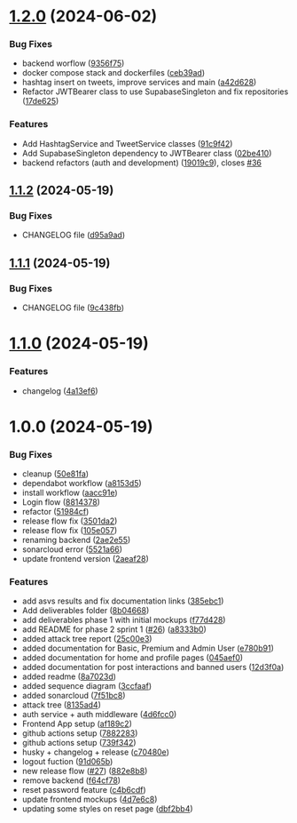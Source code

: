 # [1.2.0](https://github.com/tomasoliveira21/desofs2024_M1B_3/compare/v1.1.2...v1.2.0) (2024-06-02)


### Bug Fixes

* backend worflow ([9356f75](https://github.com/tomasoliveira21/desofs2024_M1B_3/commit/9356f754ce36449ca21a2c57c4ee88c11d81b86f))
* docker compose stack and dockerfiles ([ceb39ad](https://github.com/tomasoliveira21/desofs2024_M1B_3/commit/ceb39ad83317ed3426669f55f5f41e225aa7b2ed))
* hashtag insert on tweets, improve services and main ([a42d628](https://github.com/tomasoliveira21/desofs2024_M1B_3/commit/a42d628c3a35abdaa42c8301009b3aebc9e39e3b))
* Refactor JWTBearer class to use SupabaseSingleton and fix repositories ([17de625](https://github.com/tomasoliveira21/desofs2024_M1B_3/commit/17de6251413c6a0920d64b159dc7bef99f805cd7))


### Features

* Add HashtagService and TweetService classes ([91c9f42](https://github.com/tomasoliveira21/desofs2024_M1B_3/commit/91c9f422bc392c04674892ab632fea4d35d498c2))
* Add SupabaseSingleton dependency to JWTBearer class ([02be410](https://github.com/tomasoliveira21/desofs2024_M1B_3/commit/02be4102a6d8aac96fa1e6e8ed28a18b1ef7b29f))
* backend refactors (auth and development) ([19019c9](https://github.com/tomasoliveira21/desofs2024_M1B_3/commit/19019c914499f34ae6eb77ed487d2c178a46ae62)), closes [#36](https://github.com/tomasoliveira21/desofs2024_M1B_3/issues/36)

## [1.1.2](https://github.com/tomasoliveira21/desofs2024_M1B_3/compare/v1.1.1...v1.1.2) (2024-05-19)


### Bug Fixes

* CHANGELOG file ([d95a9ad](https://github.com/tomasoliveira21/desofs2024_M1B_3/commit/d95a9adc569a872b9abb625e1046228c51f25cac))

## [1.1.1](https://github.com/tomasoliveira21/desofs2024_M1B_3/compare/v1.1.0...v1.1.1) (2024-05-19)


### Bug Fixes

* CHANGELOG file ([9c438fb](https://github.com/tomasoliveira21/desofs2024_M1B_3/commit/9c438fb3242b9aac9788887234c3d64f8932bc76))

# [1.1.0](https://github.com/tomasoliveira21/desofs2024_M1B_3/compare/v1.0.0...v1.1.0) (2024-05-19)


### Features

* changelog ([4a13ef6](https://github.com/tomasoliveira21/desofs2024_M1B_3/commit/4a13ef6e50348b383e18f58d7181e52a98301ac0))

# 1.0.0 (2024-05-19)


### Bug Fixes

* cleanup ([50e81fa](https://github.com/tomasoliveira21/desofs2024_M1B_3/commit/50e81fa036d28fc37f6e3019f60d10e40066efd3))
* dependabot workflow ([a8153d5](https://github.com/tomasoliveira21/desofs2024_M1B_3/commit/a8153d551a9294fee257c257959a99f9f26a9cc4))
* install workflow ([aacc91e](https://github.com/tomasoliveira21/desofs2024_M1B_3/commit/aacc91ea93b1ab49b6fd79be7da6fc2343cf6194))
* Login flow ([8814378](https://github.com/tomasoliveira21/desofs2024_M1B_3/commit/8814378f683433a5f47ffb3aa1e6724a81f54e2e))
* refactor ([51984cf](https://github.com/tomasoliveira21/desofs2024_M1B_3/commit/51984cfa977b2aeecc1c8d71414d6e039c56aa1d))
* release flow fix ([3501da2](https://github.com/tomasoliveira21/desofs2024_M1B_3/commit/3501da26074850988f3a7aa8e401964a340e9e4e))
* release flow fix ([105e057](https://github.com/tomasoliveira21/desofs2024_M1B_3/commit/105e057c6e81784615ac24fdd2a10f05560de533))
* renaming backend ([2ae2e55](https://github.com/tomasoliveira21/desofs2024_M1B_3/commit/2ae2e55fa8910f034439a94d62029c115096d4bf))
* sonarcloud error ([5521a66](https://github.com/tomasoliveira21/desofs2024_M1B_3/commit/5521a66859102caae10d2dd058d745a574b1d4db))
* update frontend version ([2aeaf28](https://github.com/tomasoliveira21/desofs2024_M1B_3/commit/2aeaf28982d3a9595c58c532cd31a060c3d8a2f2))


### Features

* add asvs results and fix documentation links ([385ebc1](https://github.com/tomasoliveira21/desofs2024_M1B_3/commit/385ebc1850af99e654c67d707a563d52a64cf214))
* Add deliverables folder ([8b04668](https://github.com/tomasoliveira21/desofs2024_M1B_3/commit/8b046681744c494b3511a5b227dfb8bc16504200))
* add deliverables phase 1 with initial mockups ([f77d428](https://github.com/tomasoliveira21/desofs2024_M1B_3/commit/f77d4282b792dbe79c45d52b527869afd53606b3))
* add README for phase 2 sprint 1 ([#26](https://github.com/tomasoliveira21/desofs2024_M1B_3/issues/26)) ([a8333b0](https://github.com/tomasoliveira21/desofs2024_M1B_3/commit/a8333b02c0c66c321df4849af00e89dc26914190))
* added attack tree report ([25c00e3](https://github.com/tomasoliveira21/desofs2024_M1B_3/commit/25c00e38d2c1bff04ab930c86e99ada8bff3252d))
* added documentation for Basic, Premium and Admin User ([e780b91](https://github.com/tomasoliveira21/desofs2024_M1B_3/commit/e780b9133b0c7ce01eca9c4de9f7012c5c6965e6))
* added documentation for home and profile pages ([045aef0](https://github.com/tomasoliveira21/desofs2024_M1B_3/commit/045aef069f557d67d83b3d059864cdcc51e84664))
* added documentation for post interactions and banned users ([12d3f0a](https://github.com/tomasoliveira21/desofs2024_M1B_3/commit/12d3f0a75d7534b8c2e4321f3e7936835aa29fd3))
* added readme ([8a7023d](https://github.com/tomasoliveira21/desofs2024_M1B_3/commit/8a7023d1dc9ffdc8ea8532f1724bd54e7d1925c4))
* added sequence diagram ([3ccfaaf](https://github.com/tomasoliveira21/desofs2024_M1B_3/commit/3ccfaafc8cea8fd3da67dbd766765651d4339759))
* added sonarcloud ([7f51bc8](https://github.com/tomasoliveira21/desofs2024_M1B_3/commit/7f51bc8502d97070c9683621f4373fd6f458b905))
* attack tree ([8135ad4](https://github.com/tomasoliveira21/desofs2024_M1B_3/commit/8135ad47d9a836dfeb571f52be177c4ec0c4ae40))
* auth service + auth middleware ([4d6fcc0](https://github.com/tomasoliveira21/desofs2024_M1B_3/commit/4d6fcc0ab8dfeec2f4ccb241ec2e9c9503616ea6))
* Frontend App setup ([af189c2](https://github.com/tomasoliveira21/desofs2024_M1B_3/commit/af189c293599fd9f55b004e2b51072ee9d29b0d4))
* github actions setup ([7882283](https://github.com/tomasoliveira21/desofs2024_M1B_3/commit/7882283588cf1609f3cfa03e85cd7c78fe0f1096))
* github actions setup ([739f342](https://github.com/tomasoliveira21/desofs2024_M1B_3/commit/739f342c12f8d33addc7324c3923f7c4ba5934c5))
* husky + changelog + release ([c70480e](https://github.com/tomasoliveira21/desofs2024_M1B_3/commit/c70480eeb03f788c6d23a1ba3fe6716bd9ee17d5))
* logout fuction ([91d065b](https://github.com/tomasoliveira21/desofs2024_M1B_3/commit/91d065bfd26985f269ca82647dd3a0873260a529))
* new release flow ([#27](https://github.com/tomasoliveira21/desofs2024_M1B_3/issues/27)) ([882e8b8](https://github.com/tomasoliveira21/desofs2024_M1B_3/commit/882e8b830cc9b88a1f15b6d4d8a47142191324cb))
* remove backend ([f64cf78](https://github.com/tomasoliveira21/desofs2024_M1B_3/commit/f64cf78afd99a3cecadd67510bc5534cc1f9fd2d))
* reset password feature ([c4b6cdf](https://github.com/tomasoliveira21/desofs2024_M1B_3/commit/c4b6cdf442adfb7c96e051a4f718149aff3528f1))
* update frontend mockups ([4d7e6c8](https://github.com/tomasoliveira21/desofs2024_M1B_3/commit/4d7e6c83c951b8d47d5ae7d981489481bb587a14))
* updating some styles on reset page ([dbf2bb4](https://github.com/tomasoliveira21/desofs2024_M1B_3/commit/dbf2bb476f0585150c9441e4ca2f0d862c590d80))
